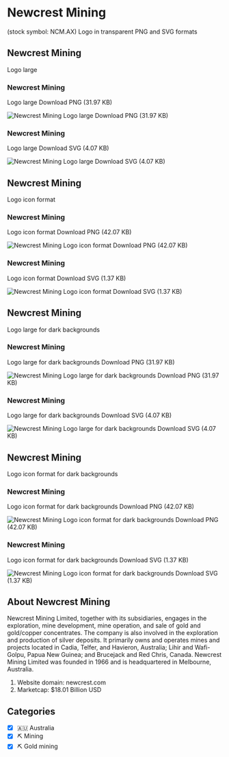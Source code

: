 # Newcrest Mining
 (stock symbol: NCM.AX) Logo in transparent PNG and SVG formats

## Newcrest Mining
 Logo large

### Newcrest Mining
 Logo large Download PNG (31.97 KB)

![Newcrest Mining
 Logo large Download PNG (31.97 KB)](/img/orig/NCM.AX_BIG-2cc99f37.png)

### Newcrest Mining
 Logo large Download SVG (4.07 KB)

![Newcrest Mining
 Logo large Download SVG (4.07 KB)](/img/orig/NCM.AX_BIG-5e393218.svg)

## Newcrest Mining
 Logo icon format

### Newcrest Mining
 Logo icon format Download PNG (42.07 KB)

![Newcrest Mining
 Logo icon format Download PNG (42.07 KB)](/img/orig/NCM.AX-eac7e93f.png)

### Newcrest Mining
 Logo icon format Download SVG (1.37 KB)

![Newcrest Mining
 Logo icon format Download SVG (1.37 KB)](/img/orig/NCM.AX-268f1246.svg)

## Newcrest Mining
 Logo large for dark backgrounds

### Newcrest Mining
 Logo large for dark backgrounds Download PNG (31.97 KB)

![Newcrest Mining
 Logo large for dark backgrounds Download PNG (31.97 KB)](/img/orig/NCM.AX_BIG.D-abd7e609.png)

### Newcrest Mining
 Logo large for dark backgrounds Download SVG (4.07 KB)

![Newcrest Mining
 Logo large for dark backgrounds Download SVG (4.07 KB)](/img/orig/NCM.AX_BIG.D-66460d15.svg)

## Newcrest Mining
 Logo icon format for dark backgrounds

### Newcrest Mining
 Logo icon format for dark backgrounds Download PNG (42.07 KB)

![Newcrest Mining
 Logo icon format for dark backgrounds Download PNG (42.07 KB)](/img/orig/NCM.AX.D-0fab4050.png)

### Newcrest Mining
 Logo icon format for dark backgrounds Download SVG (1.37 KB)

![Newcrest Mining
 Logo icon format for dark backgrounds Download SVG (1.37 KB)](/img/orig/NCM.AX.D-32090dc1.svg)

## About Newcrest Mining


Newcrest Mining Limited, together with its subsidiaries, engages in the exploration, mine development, mine operation, and sale of gold and gold/copper concentrates. The company is also involved in the exploration and production of silver deposits. It primarily owns and operates mines and projects located in Cadia, Telfer, and Havieron, Australia; Lihir and Wafi-Golpu, Papua New Guinea; and Brucejack and Red Chris, Canada. Newcrest Mining Limited was founded in 1966 and is headquartered in Melbourne, Australia.

1. Website domain: newcrest.com
2. Marketcap: $18.01 Billion USD


## Categories
- [x] 🇦🇺 Australia
- [x] ⛏️ Mining
- [x] ⛏️ Gold mining
